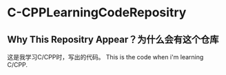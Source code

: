 # C-CPPLearningCodeRepositry
## Why This Repositry Appear？为什么会有这个仓库

这是我学习C/CPP时，写出的代码。
This is the code when i'm learning C/CPP.
